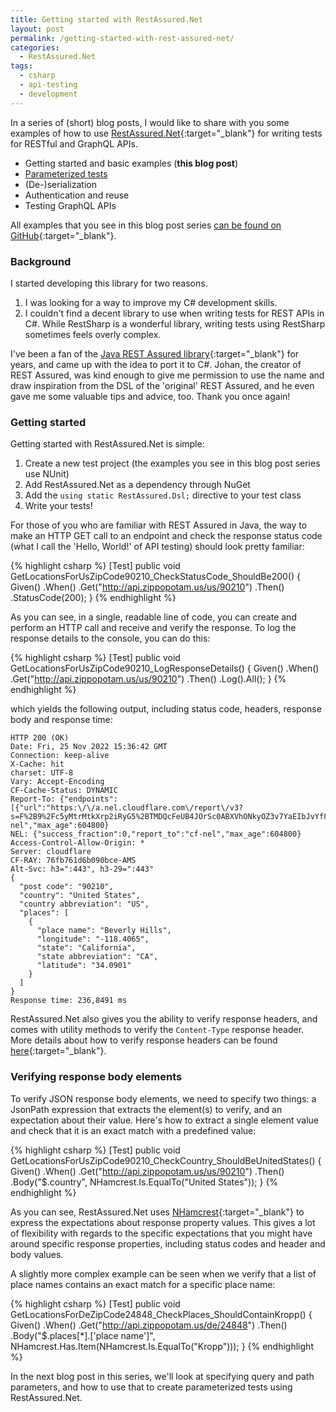 ```yaml
---
title: Getting started with RestAssured.Net
layout: post
permalink: /getting-started-with-rest-assured-net/
categories:
  - RestAssured.Net
tags:
  - csharp
  - api-testing
  - development
---
```

In a series of (short) blog posts, I would like to share with you some examples of how to use [RestAssured.Net](https://github.com/basdijkstra/rest-assured-net){:target="_blank"} for writing tests for RESTful and GraphQL APIs.

* Getting started and basic examples (**this blog post**)
* [Parameterized tests](/parameterizing-tests-in-rest-assured-net/)
* (De-)serialization
* Authentication and reuse
* Testing GraphQL APIs

All examples that you see in this blog post series [can be found on GitHub](https://github.com/basdijkstra/rest-assured-net-examples){:target="_blank"}.

### Background
I started developing this library for two reasons.

1. I was looking for a way to improve my C# development skills.
2. I couldn't find a decent library to use when writing tests for REST APIs in C#. While RestSharp is a wonderful library, writing tests using RestSharp sometimes feels overly complex.

I've been a fan of the [Java REST Assured library](https://rest-assured.io/){:target="_blank"} for years, and came up with the idea to port it to C#. Johan, the creator of REST Assured, was kind enough to give me permission to use the name and draw inspiration from the DSL of the 'original' REST Assured, and he even gave me some valuable tips and advice, too. Thank you once again!

### Getting started
Getting started with RestAssured.Net is simple:

1. Create a new test project (the examples you see in this blog post series use NUnit)
2. Add RestAssured.Net as a dependency through NuGet
3. Add the `using static RestAssured.Dsl;` directive to your test class
4. Write your tests!

For those of you who are familiar with REST Assured in Java, the way to make an HTTP GET call to an endpoint and check the response status code (what I call the 'Hello, World!' of API testing) should look pretty familiar:

{% highlight csharp %}
[Test]
public void GetLocationsForUsZipCode90210_CheckStatusCode_ShouldBe200()
{
    Given()
    .When()
    .Get("http://api.zippopotam.us/us/90210")
    .Then()
    .StatusCode(200);
}
{% endhighlight %}

As you can see, in a single, readable line of code, you can create and perform an HTTP call and receive and verify the response. To log the response details to the console, you can do this:

{% highlight csharp %}
[Test]
public void GetLocationsForUsZipCode90210_LogResponseDetails()
{
    Given()
    .When()
    .Get("http://api.zippopotam.us/us/90210")
    .Then()
    .Log().All();
}
{% endhighlight %}

which yields the following output, including status code, headers, response body and response time:

```
HTTP 200 (OK)
Date: Fri, 25 Nov 2022 15:36:42 GMT
Connection: keep-alive
X-Cache: hit
charset: UTF-8
Vary: Accept-Encoding
CF-Cache-Status: DYNAMIC
Report-To: {"endpoints":[{"url":"https:\/\/a.nel.cloudflare.com\/report\/v3?s=F%2B9%2Fc5yMtrMtkXrp2iRyG5%2BTMDQcFeUB4JOrSc0ABXVhONkyOZ3v7YaEIbJvYf8%2BISAuIB1hcqM6%2FXduvAewxDqpJgvmSaGELqH6hGYit7Xg86VKOdHNQQvQY0kd0h90T4wcu35VhRKaeztSyd7AAQ%3D%3D"}],"group":"cf-nel","max_age":604800}
NEL: {"success_fraction":0,"report_to":"cf-nel","max_age":604800}
Access-Control-Allow-Origin: *
Server: cloudflare
CF-RAY: 76fb761d6b090bce-AMS
Alt-Svc: h3=":443", h3-29=":443"
{
  "post code": "90210",
  "country": "United States",
  "country abbreviation": "US",
  "places": [
    {
      "place name": "Beverly Hills",
      "longitude": "-118.4065",
      "state": "California",
      "state abbreviation": "CA",
      "latitude": "34.0901"
    }
  ]
}
Response time: 236,8491 ms
```

RestAssured.Net also gives you the ability to verify response headers, and comes with utility methods to verify the `Content-Type` response header. More details about how to verify response headers can be found [here](https://github.com/basdijkstra/rest-assured-net/wiki/Usage-Guide#header-values){:target="_blank"}.

### Verifying response body elements
To verify JSON response body elements, we need to specify two things: a JsonPath expression that extracts the element(s) to verify, and an expectation about their value. Here's how to extract a single element value and check that it is an exact match with a predefined value:

{% highlight csharp %}
[Test]
public void GetLocationsForUsZipCode90210_CheckCountry_ShouldBeUnitedStates()
{
    Given()
    .When()
    .Get("http://api.zippopotam.us/us/90210")
    .Then()
    .Body("$.country", NHamcrest.Is.EqualTo("United States"));
}
{% endhighlight %}

As you can see, RestAssured.Net uses [NHamcrest](https://github.com/nhamcrest/NHamcrest){:target="_blank"} to express the expectations about response property values. This gives a lot of flexibility with regards to the specific expectations that you might have around specific response properties, including status codes and header and body values.

A slightly more complex example can be seen when we verify that a list of place names contains an exact match for a specific place name:

{% highlight csharp %}
[Test]
public void GetLocationsForDeZipCode24848_CheckPlaces_ShouldContainKropp()
{
    Given()
    .When()
    .Get("http://api.zippopotam.us/de/24848")
    .Then()
    .Body("$.places[*].['place name']", NHamcrest.Has.Item(NHamcrest.Is.EqualTo("Kropp")));
}
{% endhighlight %}

In the next blog post in this series, we'll look at specifying query and path parameters, and how to use that to create parameterized tests using RestAssured.Net.